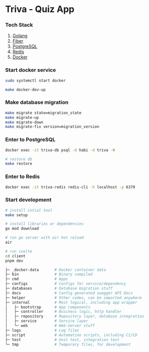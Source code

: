 # Triva - Quiz App

### Tech Stack
1. [Golang](https://go.dev)
2. [Fiber](https://gofiber.io/)
3. [PostgreSQL](https://www.postgresql.org/)
4. [Redis](https://redis.io/)
5. [Docker](https://docker.com/)

### Start docker service
```bash
sudo systemctl start docker

make docker-dev-up
```

### Make database migration
```bash
make migrate state=migration_state
make migrate-up
make migrate-down
make migrate-fix version=migration_version
```

### Enter to PostgreSQL
```bash
docker exec -it triva-db psql -U habi -d triva -W

# restore db
make restore
```

### Enter to Redis
```bash
docker exec -it triva-redis redis-cli -h localhost -p 6379
```

### Start development
```bash
# install intial tool
make setup

# install libraries or dependencies
go mod download

# run go server with air hot reload
air

# run svelte
cd client
pnpm dev
```

```bash
├─ _docker-data       # Docker container data
├─ bin                # Binary compiled
├─ cmd                # Apps
├─ configs            # Configs for service/dependency
├─ databases          # Database migration stuff
├─ docs               # Config generated swagger API Docs
├─ helper             # Other codes, can be imported anywhere
├─ internal           # Most logical, including app wrapper
│   ├─ bootstrap      # App components
│   ├─ controller     # Business logic, http handler
│   ├─ repository     # Repository layer, database integration
│   ├─ service        # Service layer
│   └─ web            # Web-Server stuff
├─ logs               # Log files
├─ script             # Automation scripts, including CI/CD
├─ test               # Unit test, integration test
└─ tmp                # Temporary files, for development

```